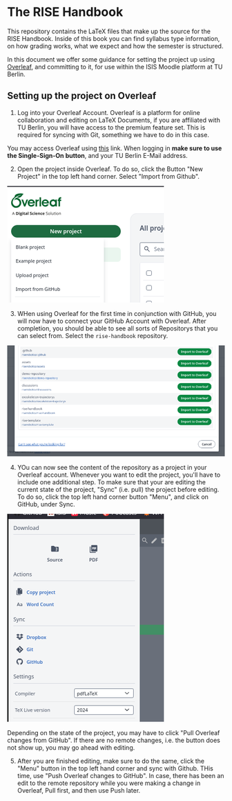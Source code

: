 # The RISE Handbook
This repository contains the LaTeX files that make up the source for the RISE Handbook. Inside of this book you can find syllabus type information, on how grading works, what we expect and how the semester is structured. 

In this document we offer some guidance for setting the project up using [Overleaf](https://www.overleaf.com/project), and committing to it, for use within the ISIS Moodle platform at TU Berlin. 

## Setting up the project on Overleaf

1. Log into your Overleaf Account. Overleaf is a platform for online collaboration and editing on LaTeX Documents, if you are affiliated with TU Berlin, you will have access to the premium feature set. This is required for syncing with Git, something we have to do in this case. 

You may access Overleaf using [this](https://www.overleaf.com/project) link. When logging in **make sure to use the Single-Sign-On button**, and your TU Berlin E-Mail address.

2. Open the project inside Overleaf. To do so, click the Button "New Project" in the top left hand corner. Select "Import from Github".

![Select the Import from GitHub Option](assets/tutorial_image_1.png)

3. WHen using Overleaf for the first time in conjunction with GitHub, you will now have to connect your GitHub Account with Overleaf. After completion, you should be able to see all sorts of Repositorys that you can select from. Select the `rise-handbook` repository.

![Select the correct repository](assets/tutorial_image_2.png)

4. YOu can now see the content of the repository as a project in your Overleaf account. Whenever you want to edit the project, you'll have to include one additional step. To make sure that your are editing the current state of the project, "Sync" (i.e. pull) the project before editing. To do so, click the top left hand corner button "Menu", and click on GitHub, under Sync.

![Select the correct repository](assets/tutorial_image_3.png)

Depending on the state of the project, you may have to click "Pull Overleaf changes from GitHub". If there are no remote changes, i.e. the button does not show up, you may go ahead with editing.

5. After you are finished editing, make sure to do the same, click the "Menu" button in the top left hand corner and sync with Github. THis time, use "Push Overleaf changes to GitHub". In case, there has been an edit to the remote repository while you were making a change in Overleaf, Pull first, and then use Push later.
